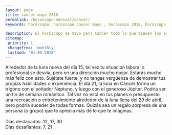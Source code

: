 ```yaml
---
layout: page
title: cancer mayo 2018 
permalink: /horoscopo-mensual/cancer/
keywords: horóscopo, horóscopo cancer mayo , horóscopo 2018, horóscopo esperanza gracia, horoscop, horóscopos gratis, horoscopo cancer, horoscopo cancer 2018, Tarot, Astrologia, Zodíaco, cancer, horoscopo gratis, horoscopo del mes 

description: El horóscopo de mayo para Cancer todo lo que tienen los astros preparados para este mes, amor, trabajo, familia. Todo sobre astrologia, tarot, predicciones.
sitemap:
 priority: 1
 changefreq: 'monthly'
 lastmod: '01-05-2018'
---
```



Alrededor de la luna nueva del día 15, tal vez tu situación laboral o profesional se desvía, pero en una dirección mucho mejor. Estarás mucho más feliz con esto. Sujétate fuerte, y no tengas vergüenza de demostrar tus propias habilidades o experiencia. El día 21, la luna en Cáncer forma un trígono con el soñador Neptuno, y luego con el generoso Júpiter. Podría ser un fin de semana romántico. Tal vez no está en tus planes o presupuesto una recreación o entretenimiento alrededor de la luna llena del 29 de abril, pero podría suceder de todas formas. Quizás sea un regalo sorpresa de una persona (o grupo) que te aprecia más de lo que te imaginas. <br><br>Días destacados: 12, 17, 30<br>Días desafiantes: 7, 21